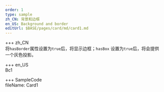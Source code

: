 ```yaml
---   
order: 1  
type: sample  
zh_CN: 背景和边框 
en_US: Background and border
editUrl: $BASE/pages/card/md/card1.md
---      
```


+++ zh_CN   
将<Code>hasBorder</Code>属性设置为<Code>true</Code>后，将显示边框；<Code>hasBox</Code>
    设置为<Code>true</Code>后，将会提供一个灰色投影。


+++ en_US   
Bc1

+++ SampleCode  
fileName: Card1
